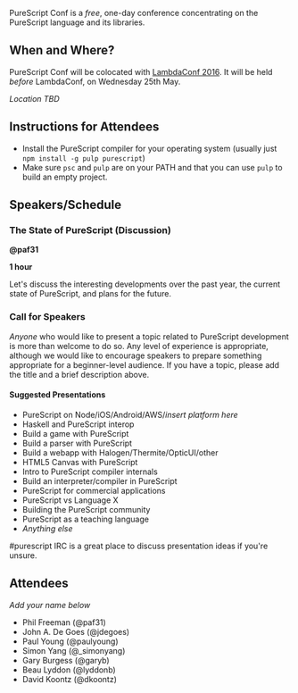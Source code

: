 PureScript Conf is a _free_, one-day conference concentrating on the PureScript language and its libraries.

## When and Where?

PureScript Conf will be colocated with [LambdaConf 2016](http://lambdaconf.us). It will be held _before_ LambdaConf, on Wednesday 25th May.

_Location TBD_

## Instructions for Attendees

- Install the PureScript compiler for your operating system (usually just `npm install -g pulp purescript`)
- Make sure `psc` and `pulp` are on your PATH and that you can use `pulp` to build an empty project.

## Speakers/Schedule

### The State of PureScript (Discussion)

**@paf31**

**1 hour**

Let's discuss the interesting developments over the past year, the current state of PureScript, and plans for the future.

### Call for Speakers

_Anyone_ who would like to present a topic related to PureScript development is more than welcome to do so. Any level of experience is appropriate, although we would like to encourage speakers to prepare something appropriate for a beginner-level audience. If you have a topic, please add the title and a brief description above.

#### Suggested Presentations

- PureScript on Node/iOS/Android/AWS/_insert platform here_
- Haskell and PureScript interop
- Build a game with PureScript
- Build a parser with PureScript
- Build a webapp with Halogen/Thermite/OpticUI/other
- HTML5 Canvas with PureScript
- Intro to PureScript compiler internals
- Build an interpreter/compiler in PureScript
- PureScript for commercial applications
- PureScript vs Language X
- Building the PureScript community
- PureScript as a teaching language
- _Anything else_

\#purescript IRC is a great place to discuss presentation ideas if you're unsure. 

## Attendees

_Add your name below_

- Phil Freeman (@paf31)
- John A. De Goes (@jdegoes)
- Paul Young (@paulyoung)
- Simon Yang (@_simonyang)
- Gary Burgess (@garyb)
- Beau Lyddon (@lyddonb)
- David Koontz (@dkoontz)